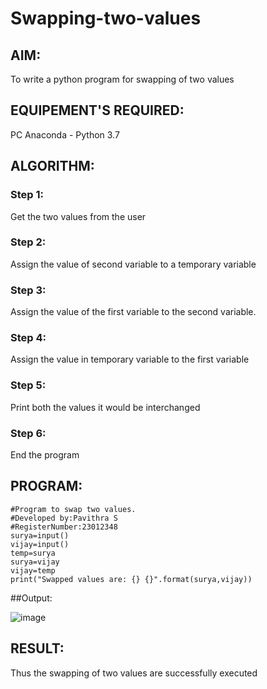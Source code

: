 # Swapping-two-values
## AIM:
To write a python program for swapping of two values
## EQUIPEMENT'S REQUIRED: 
PC
Anaconda - Python 3.7
## ALGORITHM: 
### Step 1:
Get the two values from the user
### Step 2: 
Assign the value of second variable to a temporary variable 
### Step 3: 
Assign the value of the first variable to the second variable.
### Step 4:  
Assign the value in temporary variable to the first variable
### Step 5: 
Print both the values it would be interchanged
### Step 6: 
End the program
## PROGRAM:
```
#Program to swap two values.
#Developed by:Pavithra S
#RegisterNumber:23012348
surya=input()
vijay=input()
temp=surya
surya=vijay
vijay=temp
print("Swapped values are: {} {}".format(surya,vijay))
```
##Output:

![image](https://github.com/pavithraselvaraj30/Swapping-two-values/assets/149366880/396f02f3-2de8-4561-85f8-661ceb04bf67)


## RESULT:
Thus the swapping of two values are successfully executed



